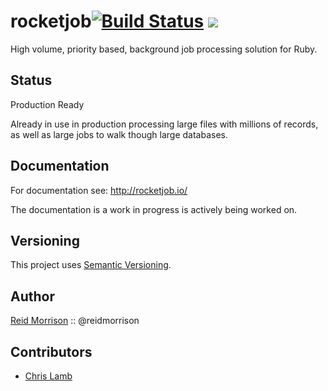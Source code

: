 # rocketjob[![Build Status](https://secure.travis-ci.org/rocketjob/rocketjob.png?branch=master)](http://travis-ci.org/rocketjob/rocketjob) ![](http://ruby-gem-downloads-badge.herokuapp.com/rocketjob?type=total)

High volume, priority based, background job processing solution for Ruby.

## Status

Production Ready

Already in use in production processing large files with millions
of records, as well as large jobs to walk though large databases.

## Documentation

For documentation see: http://rocketjob.io/

The documentation is a work in progress is actively being worked on.

## Versioning

This project uses [Semantic Versioning](http://semver.org/).

## Author

[Reid Morrison](https://github.com/reidmorrison) :: @reidmorrison

## Contributors

* [Chris Lamb](https://github.com/lambcr)
